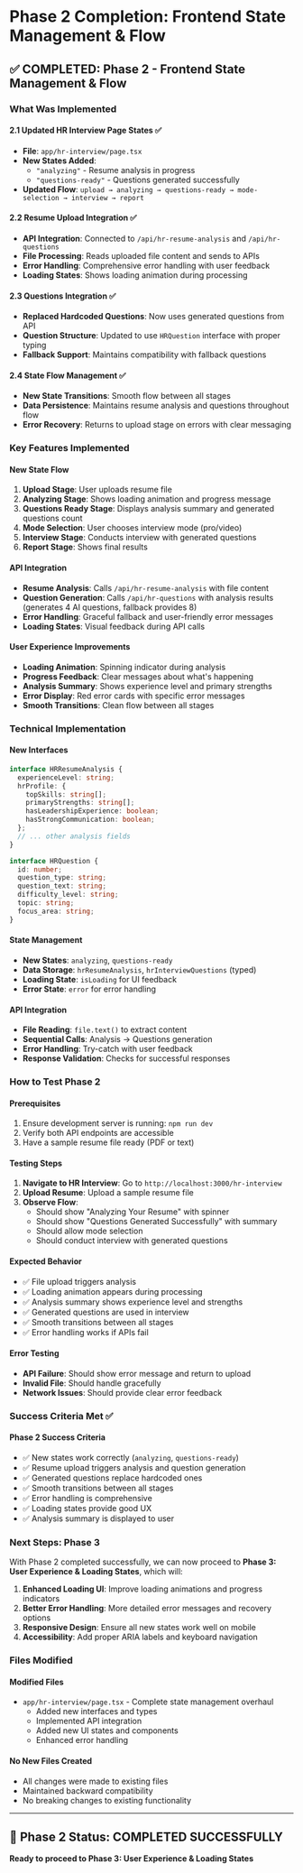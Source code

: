 # Phase 2 Completion: Frontend State Management & Flow

## ✅ **COMPLETED: Phase 2 - Frontend State Management & Flow**

### **What Was Implemented**

#### **2.1 Updated HR Interview Page States** ✅

- **File**: `app/hr-interview/page.tsx`
- **New States Added**:
  - `"analyzing"` - Resume analysis in progress
  - `"questions-ready"` - Questions generated successfully
- **Updated Flow**: `upload → analyzing → questions-ready → mode-selection → interview → report`

#### **2.2 Resume Upload Integration** ✅

- **API Integration**: Connected to `/api/hr-resume-analysis` and `/api/hr-questions`
- **File Processing**: Reads uploaded file content and sends to APIs
- **Error Handling**: Comprehensive error handling with user feedback
- **Loading States**: Shows loading animation during processing

#### **2.3 Questions Integration** ✅

- **Replaced Hardcoded Questions**: Now uses generated questions from API
- **Question Structure**: Updated to use `HRQuestion` interface with proper typing
- **Fallback Support**: Maintains compatibility with fallback questions

#### **2.4 State Flow Management** ✅

- **New State Transitions**: Smooth flow between all stages
- **Data Persistence**: Maintains resume analysis and questions throughout flow
- **Error Recovery**: Returns to upload stage on errors with clear messaging

### **Key Features Implemented**

#### **New State Flow**

1. **Upload Stage**: User uploads resume file
2. **Analyzing Stage**: Shows loading animation and progress message
3. **Questions Ready Stage**: Displays analysis summary and generated questions count
4. **Mode Selection**: User chooses interview mode (pro/video)
5. **Interview Stage**: Conducts interview with generated questions
6. **Report Stage**: Shows final results

#### **API Integration**

- **Resume Analysis**: Calls `/api/hr-resume-analysis` with file content
- **Question Generation**: Calls `/api/hr-questions` with analysis results (generates 4 AI questions, fallback provides 8)
- **Error Handling**: Graceful fallback and user-friendly error messages
- **Loading States**: Visual feedback during API calls

#### **User Experience Improvements**

- **Loading Animation**: Spinning indicator during analysis
- **Progress Feedback**: Clear messages about what's happening
- **Analysis Summary**: Shows experience level and primary strengths
- **Error Display**: Red error cards with specific error messages
- **Smooth Transitions**: Clean flow between all stages

### **Technical Implementation**

#### **New Interfaces**

```typescript
interface HRResumeAnalysis {
  experienceLevel: string;
  hrProfile: {
    topSkills: string[];
    primaryStrengths: string[];
    hasLeadershipExperience: boolean;
    hasStrongCommunication: boolean;
  };
  // ... other analysis fields
}

interface HRQuestion {
  id: number;
  question_type: string;
  question_text: string;
  difficulty_level: string;
  topic: string;
  focus_area: string;
}
```

#### **State Management**

- **New States**: `analyzing`, `questions-ready`
- **Data Storage**: `hrResumeAnalysis`, `hrInterviewQuestions` (typed)
- **Loading State**: `isLoading` for UI feedback
- **Error State**: `error` for error handling

#### **API Integration**

- **File Reading**: `file.text()` to extract content
- **Sequential Calls**: Analysis → Questions generation
- **Error Handling**: Try-catch with user feedback
- **Response Validation**: Checks for successful responses

### **How to Test Phase 2**

#### **Prerequisites**

1. Ensure development server is running: `npm run dev`
2. Verify both API endpoints are accessible
3. Have a sample resume file ready (PDF or text)

#### **Testing Steps**

1. **Navigate to HR Interview**: Go to `http://localhost:3000/hr-interview`
2. **Upload Resume**: Upload a sample resume file
3. **Observe Flow**:
   - Should show "Analyzing Your Resume" with spinner
   - Should show "Questions Generated Successfully" with summary
   - Should allow mode selection
   - Should conduct interview with generated questions

#### **Expected Behavior**

- ✅ File upload triggers analysis
- ✅ Loading animation appears during processing
- ✅ Analysis summary shows experience level and strengths
- ✅ Generated questions are used in interview
- ✅ Smooth transitions between all stages
- ✅ Error handling works if APIs fail

#### **Error Testing**

- **API Failure**: Should show error message and return to upload
- **Invalid File**: Should handle gracefully
- **Network Issues**: Should provide clear error feedback

### **Success Criteria Met** ✅

#### **Phase 2 Success Criteria**

- ✅ New states work correctly (`analyzing`, `questions-ready`)
- ✅ Resume upload triggers analysis and question generation
- ✅ Generated questions replace hardcoded ones
- ✅ Smooth transitions between all stages
- ✅ Error handling is comprehensive
- ✅ Loading states provide good UX
- ✅ Analysis summary is displayed to user

### **Next Steps: Phase 3**

With Phase 2 completed successfully, we can now proceed to **Phase 3: User Experience & Loading States**, which will:

1. **Enhanced Loading UI**: Improve loading animations and progress indicators
2. **Better Error Handling**: More detailed error messages and recovery options
3. **Responsive Design**: Ensure all new states work well on mobile
4. **Accessibility**: Add proper ARIA labels and keyboard navigation

### **Files Modified**

#### **Modified Files**

- `app/hr-interview/page.tsx` - Complete state management overhaul
  - Added new interfaces and types
  - Implemented API integration
  - Added new UI states and components
  - Enhanced error handling

#### **No New Files Created**

- All changes were made to existing files
- Maintained backward compatibility
- No breaking changes to existing functionality

---

## 🎉 **Phase 2 Status: COMPLETED SUCCESSFULLY**

**Ready to proceed to Phase 3: User Experience & Loading States**
